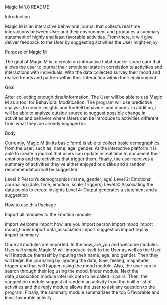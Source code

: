 Magic M 1.0 
README

Introduction 

Magic M is an interactive behavioral journal that collects real time interactions between User and  their environment  and produces a summary  statement of highly and least favorable activities. From there, it will give deliver feedback to the User by suggesting activities the User might enjoy. 

Purpose of Magic M

The goal of Magic M is to create an interactive habit tracker score card that allows the user to journal their emotional state in correlation to activities and interactions with individuals. With the data collected survey their mood and realize trends and pattern within their interaction within their environment. 

Goal

After collecting enough data/information. The User will be able to use Magic M as a tool for Behavioral Modification. The program will use predictive analysis to create insights and foretell behaviors and moods. In addition, I will be able to analyze outside source to suggest possible change in activities and behavior where Users can be introduce to activities different from what they are already engaged in. 

Body

Currently, Magic M (in its basic form) is able to collect basic demographics from the user; such as, name, age, gender. At the interactive platform it is able to create a journal that users can update in real time to document their emotions and the activities that trigger them. Finally, the user receives a summary of activities they’ve either enjoyed or dislike and a random recommendation will be suggested. 

Level 1: Person’s demographics (name, gender, age)
Level 2: Emotional Journaling (date, time, emotion, scale, triggers)
Level 3: Associating  the data points to create insights
Level 4: Output generates a statement and a suggestion

How to use this Package

Import all modules to the Emotion module

import welcome
import how_are_you
import person
import mood
import mood_finder
import data_association
import suggestion
import replay
import summary

Once all modules are imported. In the how_are_you and welcome modules User will simple Magic M will introduce itself to the User as well as the User will introduce themself by inputing their name, age, and gender. 
Then they will begin the journaling by inputing the date, time, feeling, magnitude, trigger and that will happen using the mood module. 
Also, the user can to search through their log using the mood_finder module. 
Next the data_association module interlink data to be called in pairs. 
Then, the suggestion module suggest at random an activity from the builtin list of activities and the reply module allows the user to ask any question to the program. 
Finally, the summary module summarizes the top 5 favorable and least favorable activity.  

